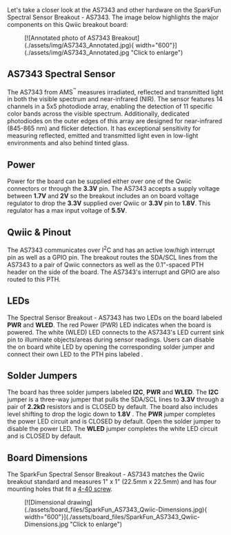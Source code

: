 Let's take a closer look at the AS7343 and other hardware on the SparkFun Spectral Sensor Breakout - AS7343. The image below highlights the major components on this Qwiic breakout board:

<figure markdown>
[![Annotated photo of AS7343 Breakout](./assets/img/AS7343_Annotated.jpg){ width="600"}](./assets/img/AS7343_Annotated.jpg "Click to enlarge")
</figure>

## AS7343 Spectral Sensor

The AS7343 from AMS<sup>&trade;</sup> measures irradiated, reflected and transmitted light in both the visible spectrum and near-infrared (NIR). The sensor features 14 channels in a 5x5 photodiode array, enabling the detection of 11 specific color bands across the visible spectrum. Additionally, dedicated photodiodes on the outer edges of this array are designed for near-infrared (845-865 nm) and flicker detection. It has exceptional sensitivity for measuring reflected, emitted and transmitted light even in low-light environments and also behind tinted glass. 

## Power

Power for the board can be supplied either over one of the Qwiic connectors or through the <b>3.3V</b> pin. The AS7343 accepts a supply voltage between <b>1.7V</b> and <b>2V</b> so the breakout includes an on board voltage regulator to drop the <b>3.3V</b> supplied over Qwiic or <b>3.3V</b> pin to <b>1.8V</b>. This regulator has a max input voltage of <b>5.5V</b>.

## Qwiic & Pinout

The AS7343 communicates over I<sup>2</sup>C and has an active low/high interrupt pin as well as a GPIO pin. The breakout routes the SDA/SCL lines from the AS7343 to a pair of Qwiic connectors as well as the 0.1"-spaced PTH header on the side of the board. The AS7343's interrupt and GPIO are also routed to this PTH.

## LEDs

The Spectral Sensor Breakout - AS7343 has two LEDs on the board labeled <b>PWR</b> and <b>WLED</b>. The red Power (PWR) LED indicates when the board is powered. The white (WLED) LED connects to the AS7343's LED current sink pin to illuminate objects/areas during sensor readings. Users can disable the on board white LED by opening the corresponding solder jumper and connect their own LED to the PTH pins labeled .

## Solder Jumpers

The board has three solder jumpers labeled <b>I2C</b>, <b>PWR</b> and <b>WLED</b>. The <b>I2C</b> jumper is a three-way jumper that pulls the SDA/SCL lines to <b>3.3V</b> through a pair of <b>2.2k&ohm;</b> resistors and is CLOSED by default. The board also includes level shifting to drop the logic down to <b>1.8V</b> . The <b>PWR</b> jumper completes the power LED circuit and is CLOSED by default. Open the solder jumper to disable the power LED. The <b>WLED</b> jumper completes the white LED circuit and is CLOSED by default.

## Board Dimensions

The SparkFun Spectral Sensor Breakout - AS7343 matches the Qwiic breakout standard and measures 1" x 1" (22.5mm x 22.5mm) and has four mounting holes that fit a [4-40 screw](https://www.sparkfun.com/screw-phillips-head-1-4-4-40-10-pack.html).

<figure markdown>
[![Dimensional drawing](./assets/board_files/SparkFun_AS7343_Qwiic-Dimensions.jpg){ width="600"}](./assets/board_files/SparkFun_AS7343_Qwiic-Dimensions.jpg "Click to enlarge")
</figure>